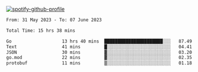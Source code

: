 [![spotify-github-profile](https://spotify-github-profile.vercel.app/api/view?uid=313pysyt3uxkjdidtiuvzf7nrnnu&cover_image=true&theme=natemoo-re&show_offline=false&background_color=121212&interchange=false&bar_color=53b14f&bar_color_cover=false)](https://spotify-github-profile.vercel.app/api/view?uid=313pysyt3uxkjdidtiuvzf7nrnnu&redirect=true)

<!--START_SECTION:waka-->

```txt
From: 31 May 2023 - To: 07 June 2023

Total Time: 15 hrs 38 mins

Go                   13 hrs 40 mins  ██████████████████████░░░   87.49 %
Text                 41 mins         █░░░░░░░░░░░░░░░░░░░░░░░░   04.41 %
JSON                 30 mins         ▓░░░░░░░░░░░░░░░░░░░░░░░░   03.20 %
go.mod               22 mins         ▓░░░░░░░░░░░░░░░░░░░░░░░░   02.35 %
protobuf             11 mins         ▒░░░░░░░░░░░░░░░░░░░░░░░░   01.18 %
```

<!--END_SECTION:waka-->